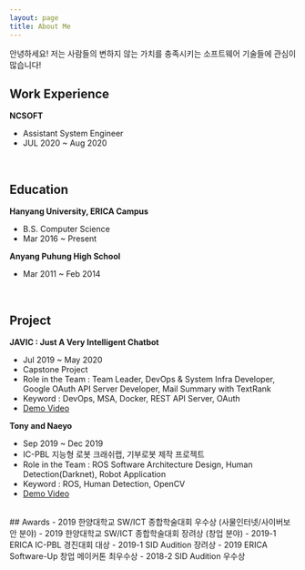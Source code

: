 ```yaml
---
layout: page
title: About Me
---
```


<div class="message">
  안녕하세요! 저는 사람들의 변하지 않는 가치를 충족시키는 소프트웨어 기술들에 관심이 많습니다!
</div>

## Work Experience
**NCSOFT**
- Assistant System Engineer
- JUL 2020 ~ Aug 2020

<br>

## Education
**Hanyang University, ERICA Campus**
- B.S. Computer Science
- Mar 2016 ~ Present

**Anyang Puhung High School**
- Mar 2011 ~ Feb 2014

<br>

## Project
**JAVIC : Just A Very Intelligent Chatbot**
- Jul 2019 ~ May 2020
- Capstone Project
- Role in the Team : Team Leader, DevOps & System Infra Developer, Google OAuth API Server Developer, Mail Summary with TextRank
- Keyword : DevOps, MSA, Docker, REST API Server, OAuth
- [Demo Video](https://www.youtube.com/watch?v=PHlWZzqrfWQ&feature=youtu.be)

**Tony and Naeyo**
- Sep 2019 ~ Dec 2019
- IC-PBL 지능형 로봇 크래쉬랩, 기부로봇 제작 프로젝트
- Role in the Team : ROS Software Architecture Design, Human Detection(Darknet), Robot Application
- Keyword : ROS, Human Detection, OpenCV
- [Demo Video](https://www.youtube.com/watch?v=lqM59gqJGaY)


<br>
## Awards
- 2019 한양대학교 SW/ICT 종합학술대회 우수상 (사물인터넷/사이버보안 분야)
- 2019 한양대학교 SW/ICT 종합학술대회 장려상 (창업 분야)
- 2019-1 ERICA IC-PBL 경진대회 대상
- 2019-1 SID Audition 장려상
- 2019 ERICA Software-Up 창업 메이커톤 최우수상
- 2018-2 SID Audition 우수상